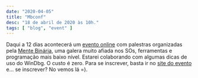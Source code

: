 ```yaml
---
date: "2020-04-05"
title: "Mbconf"
desc: "18 de abril de 2020 às 10h."
tags: [ "blog", "event" ]
---
```

Daqui a 12 dias acontecerá um [evento online](https://conf.mentebinaria.com.br) com palestras organizadas pela [Mente Binária](https://www.mentebinaria.com.br/), uma galera muito afiada nos SOs, ferramentas e programação mais baixo nível. Estarei colaborando com algumas dicas de uso do WinDbg. O custo é zero. Para se inscrever, basta ir no [site do evento](https://conf.mentebinaria.com.br/#inscricao) e... se inscrever? No vemos lá =).
